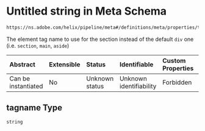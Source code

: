 # Untitled string in Meta Schema

```txt
https://ns.adobe.com/helix/pipeline/meta#/definitions/meta/properties/tagname
```

The element tag name to use for the section instead of the default `div` one (i.e. `section`, `main`, `aside`)

| Abstract            | Extensible | Status         | Identifiable            | Custom Properties | Additional Properties | Access Restrictions | Defined In                                                   |
| :------------------ | :--------- | :------------- | :---------------------- | :---------------- | :-------------------- | :------------------ | :----------------------------------------------------------- |
| Can be instantiated | No         | Unknown status | Unknown identifiability | Forbidden         | Allowed               | none                | [meta.schema.json*](meta.schema.json "open original schema") |

## tagname Type

`string`
